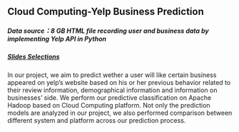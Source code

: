 ## Cloud Computing-Yelp Business Prediction

##### Data source：8 GB HTML file recording user and business data by implementing  Yelp API in Python
##### [Slides Selections](https://github.com/yuqianz93320/Cloud-Computing---Yelp-Business-Prediction/blob/master/Cloud%20Computing%20slides.pdf)

In our project, we aim to predict wether a user will like certain business appeared on yelp’s website based on his or her previous behavior related to their review information, demographical information and information on businesses’ side. We perform our predictive classification on Apache Hadoop based on Cloud Computing platform. Not only the prediction models are analyzed in our project, we also performed comparison between different system and platform across our prediction process.


